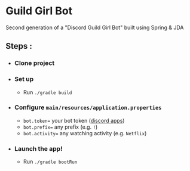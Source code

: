 # Guild Girl Bot
Second generation of a "Discord Guild Girl Bot" built using Spring & JDA

## Steps :

-  ### Clone project

-  ### Set up
   - Run `./gradle build`

-  ### Configure `main/resources/application.properties`
   -  `bot.token=`  your bot token ([discord apps](https://discord.com/developers/applications))  
   -  `bot.prefix=`  any prefix (e.g. `!`)  
   -  `bot.activity=`  any watching activity (e.g. `Netflix`)  
   
-  ### Launch the app!
   - Run `./gradle bootRun`
   
